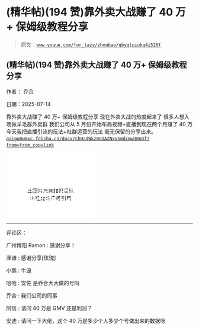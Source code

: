 # (精华帖)(194 赞)靠外卖大战赚了 40 万+ 保姆级教程分享

> 原文：[`www.yuque.com/for_lazy/zhoubao/qbyqluiukq4i520f`](https://www.yuque.com/for_lazy/zhoubao/qbyqluiukq4i520f)

## (精华帖)(194 赞)靠外卖大战赚了 40 万+ 保姆级教程分享

作者： 乔合

日期：2025-07-14

靠外卖大战赚了 40 万+ 保姆级教程分享 现在外卖大战的热度起来了 很多人想入场做羊毛群外卖群 我们公司从 5 月份开始布局视频+直播到现在两个月赚了 40 万
今天我把直播引流的玩法+社群运营的玩法 毫无保留的分享出来。 [`qaigu0wmxc.feishu.cn/docx/ChHadWkz0oDAZNxVSmdcmwU0nOf?from=from_copylink`](https://qaigu0wmxc.feishu.cn/docx/ChHadWkz0oDAZNxVSmdcmwU0nOf?from=from_copylink)

![](img/569505d6a4ac8c52d03aa96c18790b4a.png "None")

* * *

评论区：

广州博阳 Ramon : 感谢分享！

泽谦 : 感谢分享[玫瑰]

小鹅 : 牛逼

哈哈 : 安佐 是乔合大大做的号吗

乔合 : 我们公司的同事

阿信 : 请问 40 万是 GMV 还是利润？

安迪 : 请问一下大佬，这个 40 万是多少个人多少个号做出来的数据呀